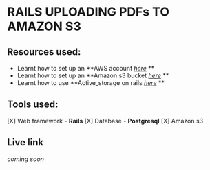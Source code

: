 # RAILS UPLOADING PDFs TO AMAZON S3

## Resources used:

  - Learnt how to set up an **AWS account *[here](https://docs.aws.amazon.com/singlesignon/latest/userguide/getting-started.html)* **
  - Learnt how to set up an **Amazon s3 bucket *[here](https://docs.aws.amazon.com/AmazonS3/latest/userguide/GetStartedWithS3.html)* **
  - Learnt how to use **Active_storage on rails *[here](https://guides.rubyonrails.org/v6.0.0/active_storage_overview.html)* **

## Tools used:

[X] Web framework - **Rails**
[X] Database - **Postgresql**
[X] Amazon s3

## Live link

_coming soon_
